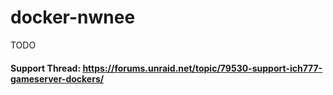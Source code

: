 # docker-nwnee

TODO

#### Support Thread: https://forums.unraid.net/topic/79530-support-ich777-gameserver-dockers/